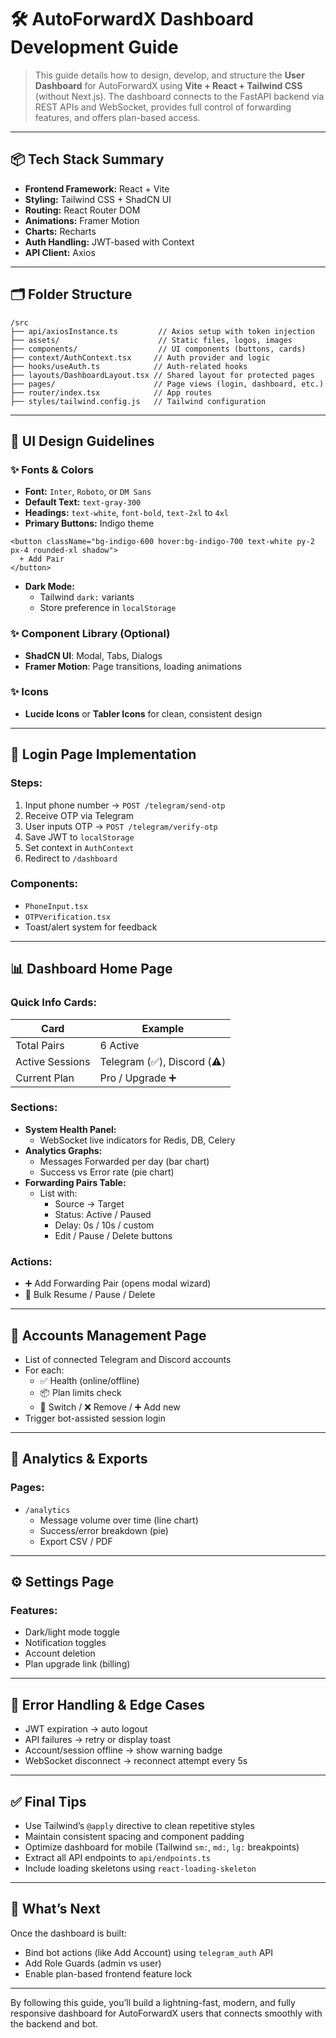 # 🛠 AutoForwardX Dashboard Development Guide

> This guide details how to design, develop, and structure the **User Dashboard** for AutoForwardX using **Vite + React + Tailwind CSS** (without Next.js). The dashboard connects to the FastAPI backend via REST APIs and WebSocket, provides full control of forwarding features, and offers plan-based access.

---

## 📦 Tech Stack Summary

- **Frontend Framework:** React + Vite
- **Styling:** Tailwind CSS + ShadCN UI
- **Routing:** React Router DOM
- **Animations:** Framer Motion
- **Charts:** Recharts
- **Auth Handling:** JWT-based with Context
- **API Client:** Axios

---

## 🗂 Folder Structure

```
/src
├── api/axiosInstance.ts         // Axios setup with token injection
├── assets/                      // Static files, logos, images
├── components/                  // UI components (buttons, cards)
├── context/AuthContext.tsx     // Auth provider and logic
├── hooks/useAuth.ts            // Auth-related hooks
├── layouts/DashboardLayout.tsx // Shared layout for protected pages
├── pages/                      // Page views (login, dashboard, etc.)
├── router/index.tsx            // App routes
├── styles/tailwind.config.js   // Tailwind configuration
```

---

## 🎨 UI Design Guidelines

### ✨ Fonts & Colors

- **Font:** `Inter`, `Roboto`, or `DM Sans`
- **Default Text:** `text-gray-300`
- **Headings:** `text-white`, `font-bold`, `text-2xl` to `4xl`
- **Primary Buttons:** Indigo theme

```tsx
<button className="bg-indigo-600 hover:bg-indigo-700 text-white py-2 px-4 rounded-xl shadow">
  + Add Pair
</button>
```

- **Dark Mode:**
  - Tailwind `dark:` variants
  - Store preference in `localStorage`

### ✨ Component Library (Optional)

- **ShadCN UI**: Modal, Tabs, Dialogs
- **Framer Motion**: Page transitions, loading animations

### ✨ Icons

- **Lucide Icons** or **Tabler Icons** for clean, consistent design

---

## 🔐 Login Page Implementation

### Steps:

1. Input phone number → `POST /telegram/send-otp`
2. Receive OTP via Telegram
3. User inputs OTP → `POST /telegram/verify-otp`
4. Save JWT to `localStorage`
5. Set context in `AuthContext`
6. Redirect to `/dashboard`

### Components:

- `PhoneInput.tsx`
- `OTPVerification.tsx`
- Toast/alert system for feedback

---

## 📊 Dashboard Home Page

### Quick Info Cards:

| Card            | Example                    |
| --------------- | -------------------------- |
| Total Pairs     | 6 Active                   |
| Active Sessions | Telegram (✅), Discord (⚠️) |
| Current Plan    | Pro / Upgrade ➕            |

### Sections:

- **System Health Panel:**
  - WebSocket live indicators for Redis, DB, Celery
- **Analytics Graphs:**
  - Messages Forwarded per day (bar chart)
  - Success vs Error rate (pie chart)
- **Forwarding Pairs Table:**
  - List with:
    - Source → Target
    - Status: Active / Paused
    - Delay: 0s / 10s / custom
    - Edit / Pause / Delete buttons

### Actions:

- ➕ Add Forwarding Pair (opens modal wizard)
- 🔁 Bulk Resume / Pause / Delete

---

## 👤 Accounts Management Page

- List of connected Telegram and Discord accounts
- For each:
  - ✅ Health (online/offline)
  - 📦 Plan limits check
  - 🔄 Switch / ❌ Remove / ➕ Add new
- Trigger bot-assisted session login

---

## 📄 Analytics & Exports

### Pages:

- `/analytics`
  - Message volume over time (line chart)
  - Success/error breakdown (pie)
  - Export CSV / PDF

---

## ⚙️ Settings Page

### Features:

- Dark/light mode toggle
- Notification toggles
- Account deletion
- Plan upgrade link (billing)

---

## 🚧 Error Handling & Edge Cases

- JWT expiration → auto logout
- API failures → retry or display toast
- Account/session offline → show warning badge
- WebSocket disconnect → reconnect attempt every 5s

---

## ✅ Final Tips

- Use Tailwind’s `@apply` directive to clean repetitive styles
- Maintain consistent spacing and component padding
- Optimize dashboard for mobile (Tailwind `sm:`, `md:`, `lg:` breakpoints)
- Extract all API endpoints to `api/endpoints.ts`
- Include loading skeletons using `react-loading-skeleton`

---

## 📌 What’s Next

Once the dashboard is built:

- Bind bot actions (like Add Account) using `telegram_auth` API
- Add Role Guards (admin vs user)
- Enable plan-based frontend feature lock

---

By following this guide, you’ll build a lightning-fast, modern, and fully responsive dashboard for AutoForwardX users that connects smoothly with the backend and bot.

